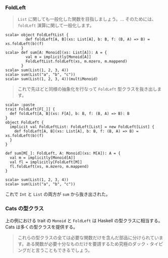 
### FoldLeft

> `List` に関しても一般化した関数を目指しましょう。... そのためには、`foldLeft` 演算に関して一般化します。

```console
scala> object FoldLeftList {
         def foldLeft[A, B](xs: List[A], b: B, f: (B, A) => B) = xs.foldLeft(b)(f)
       }
scala> def sum[A: Monoid](xs: List[A]): A = {
         val m = implicitly[Monoid[A]]
         FoldLeftList.foldLeft(xs, m.mzero, m.mappend)
       }
scala> sum(List(1, 2, 3, 4))
scala> sum(List("a", "b", "c"))
scala> sum(List(1, 2, 3, 4))(multiMonoid)
```

> これで先ほどと同様の抽象化を行なって `FoldLeft` 型クラスを抜き出します。

```console
scala> :paste
trait FoldLeft[F[_]] {
  def foldLeft[A, B](xs: F[A], b: B, f: (B, A) => B): B
}
object FoldLeft {
  implicit val FoldLeftList: FoldLeft[List] = new FoldLeft[List] {
    def foldLeft[A, B](xs: List[A], b: B, f: (B, A) => B) = xs.foldLeft(b)(f)
  }
}

def sum[M[_]: FoldLeft, A: Monoid](xs: M[A]): A = {
  val m = implicitly[Monoid[A]]
  val fl = implicitly[FoldLeft[M]]
  fl.foldLeft(xs, m.mzero, m.mappend)
}

scala> sum(List(1, 2, 3, 4))
scala> sum(List("a", "b", "c"))
```

これで `Int` と `List` の両方が `sum` から抜き出された。

### Cats の型クラス

上の例における trait の `Monoid` と `FoldLeft` は Haskell の型クラスに相当する。Cats は多くの型クラスを提供する。

> これらの型クラスの全ては必要な関数だけを含んだ部品に分けられています。ある関数が必要十分なものだけを要請するため究極のダック・タイピングだと言うこともできるでしょう。
